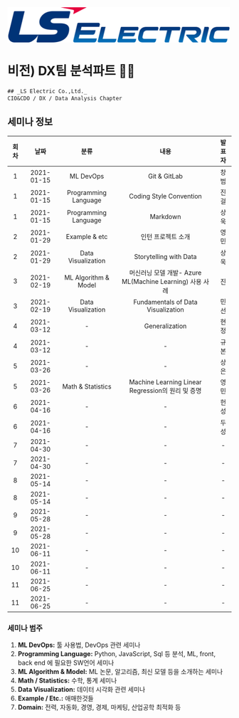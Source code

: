 
<img src="./assets/images/lselectric-logo.png" width="500">

# 비전) DX팀 분석파트 🏴‍☠️
```note
## _LS Electric Co.,Ltd._
CIO&CDO / DX / Data Analysis Chapter
```
## 세미나 정보

| 회차  |    날짜     |  분류                |        내용                                             |   발표자   |
|:-----:|:----------:|:--------------------:|:-------------------------------------------------------:|:--------:|
|   1   | 2021-01-15 | ML DevOps            | Git & GitLab                                            | 창범 |
|   1   | 2021-01-15 | Programming Language | Coding Style Convention                                 | 진걸  |
|   1   | 2021-01-15 | Programming Language | Markdown                                                | 상욱   |
|   2   | 2021-01-29 | Example & etc        | 인턴 프로젝트 소개                                        | 영민   |
|   2   | 2021-01-29 | Data Visualization   | Storytelling with Data                                  | 상욱   |
|   3   | 2021-02-19 | ML Algorithm & Model | 머신러닝 모델 개발- Azure ML(Machine Learning) 사용 사례  | 진   |
|   3   | 2021-02-19 | Data Visualization   | Fundamentals of Data Visualization                      | 민선   |
|   4   | 2021-03-12 | -                    | Generalization                                          |    현정   |
|   4   | 2021-03-12 | -                    | -                                                       |    규본   |
|   5   | 2021-03-26 | -                    | -                                                       |    상은   |
|   5   | 2021-03-26 | Math & Statistics    | Machine Learning Linear Regression의 원리 및 증명        |    영민   |
|   6   | 2021-04-16 | -                    | -                                                       |    헌성   |
|   6   | 2021-04-16 | -                    | -        |    두성   |
|   7   | 2021-04-30 | - | -                |    -   |
|   7   | 2021-04-30 | - | -                |    -   |
|   8   | 2021-05-14 | - | -                |    -   |
|   8   | 2021-05-14 | - | -                |    -   |
|   9   | 2021-05-28 | - | -                |    -   |
|   9   | 2021-05-28 | - | -                |    -   |
|   10   | 2021-06-11 | - | -                |    -   |
|   10   | 2021-06-11 | - | -                |    -   |
|   11   | 2021-06-25 | - | -                |    -   |
|   11   | 2021-06-25 | - | -                |    -   |

### 세미나 범주
1.	__ML DevOps:__ 툴 사용법, DevOps 관련 세미나  
1.	__Programming Language:__ Python, JavaScript, Sql 등 분석, ML, front, back end 에 필요한 SW언어 세미나 
1.	__ML Algorithm & Model:__ ML 논문, 알고리즘, 최신 모델 등을 소개하는 세미나 
1.	__Math / Statistics:__ 수학, 통계 세미나 
1.	__Data Visualization:__ 데이터 시각화 관련 세미나 
1.	__Example / Etc.:__ 애매한것들 
1.	__Domain:__ 전력, 자동화, 경영, 경제, 마케팅, 산업공학 최적화 등 
